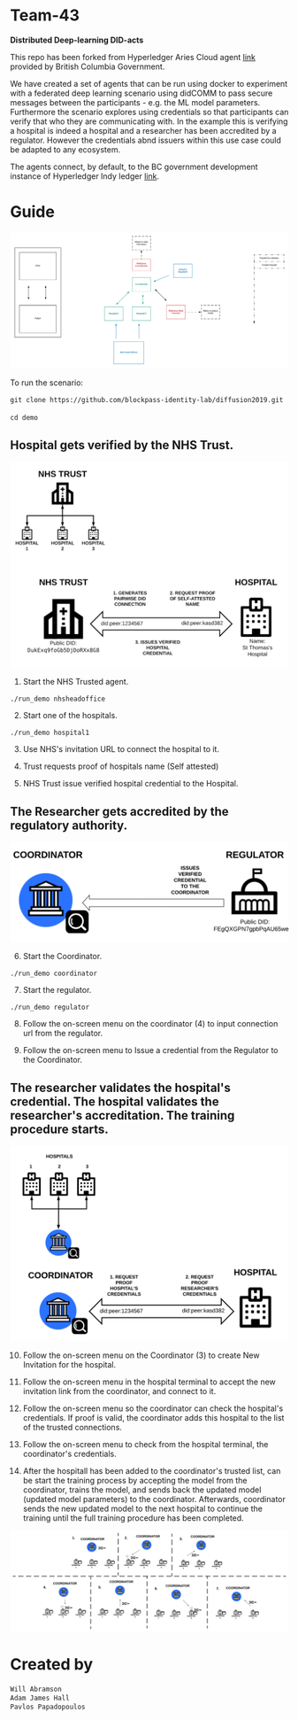 # Team-43
__Distributed Deep-learning DID-acts__

This repo has been forked from Hyperledger Aries Cloud agent [link](https://github.com/hyperledger/aries-cloudagent-python) provided by British Columbia Government. 

We have created a set of agents that can be run using docker to experiment with a federated deep learning scenario using didCOMM to pass secure messages between the participants - e.g. the ML model parameters. Furthermore the scenario explores using credentials so that participants can verify that who they are communicating with. In the example this is verifying a hospital is indeed a hospital and a researcher has been accredited by a regulator. However the credentials abnd issuers within this use case could be adapted to any ecosystem.

The agents connect, by default, to the BC government development instance of Hyperledger Indy ledger [link](http://dev.bcovrin.vonx.io).



# Guide

![Full Aries Scenario](./images/initialidea.png)

To run the scenario:

```
git clone https://github.com/blockpass-identity-lab/diffusion2019.git

cd demo
```

## Hospital gets verified by the NHS Trust.

![Trust Issues to Hospital](./images/Trust_to_Hospital.png)

1) Start the NHS Trusted agent.
```
./run_demo nhsheadoffice
```
2) Start one of the hospitals.
```
./run_demo hospital1
```
3) Use NHS's invitation URL to connect the hospital to it.

4) Trust requests proof of hospitals name (Self attested)

5) NHS Trust issue verified hospital credential to the Hospital.

## The Researcher gets accredited by the regulatory authority.

![Researcher accreditation](./images/regulator_to_coordinator.png)

6) Start the Coordinator.
```
./run_demo coordinator
```

7) Start the regulator.

```
./run_demo regulator
```

8) Follow the on-screen menu on the coordinator (4) to input connection url from the regulator.

9) Follow the on-screen menu to Issue a credential from the Regulator to the Coordinator.


## The researcher validates the hospital's credential. The hospital validates the researcher's accreditation. The training procedure starts.

![Researcher and hospital verify respective credentials](./images/coordinator_and_hospital.png)

10) Follow the on-screen menu on the Coordinator (3) to create New Invitation for the hospital.

11) Follow the on-screen menu in the hospital terminal to accept the new invitation link from the coordinator, and connect to it.

12) Follow the on-screen menu so the coordinator can check the hospital's credentials. If proof is valid, the coordinator adds this hospital to the list of the trusted connections.

13) Follow the on-screen menu to check from the hospital terminal, the coordinator's credentials. 

14) After the hospitall has been added to the coordinator's trusted list, can be start the training process by accepting the model from the coordinator, trains the model, and sends back the updated model (updated model parameters) to the coordinator. Afterwards, coordinator sends the new updated model to the next hospital to continue the training until the full training procedure has been completed.

![Researcher coordinates federated learning](./images/federated_learning.png)

# Created by

    Will Abramson
    Adam James Hall
    Pavlos Papadopoulos

